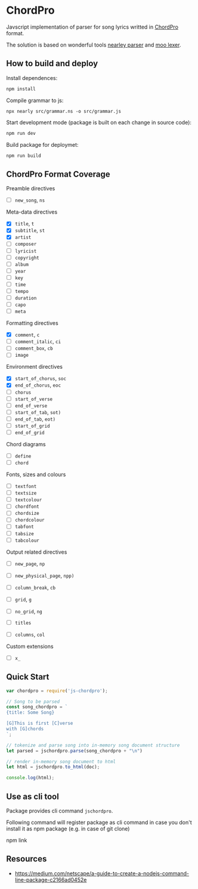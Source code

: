 # ChordPro

Javscript implementation of parser for song lyrics writted in  [ChordPro](https://www.chordpro.org/chordpro/ChordPro-File-Format-Specification.html) format.

The solution is based on wonderful tools [nearley parser](https://nearley.js.org/)
and [moo lexer](https://github.com/no-context/moo).

## How to build and deploy

Install dependences:
```bash
npm install
```
Compile grammar to js: 
```
npx nearly src/grammar.ns -o src/grammar.js
```
Start development mode (package is built on each change in source code):
```bash
npm run dev
```
Build package for deploymet:
```bash
npm run build
```

## ChordPro Format Coverage 

Preamble directives

- [ ] `new_song`, `ns`

Meta-data directives

- [x] `title`, `t`
- [x] `subtitle`, `st`
- [x] `artist`
- [ ] `composer`
- [ ] `lyricist`
- [ ] `copyright`
- [ ] `album`
- [ ] `year`
- [ ] `key`
- [ ] `time`
- [ ] `tempo`
- [ ] `duration`
- [ ] `capo`
- [ ] `meta`

Formatting directives

- [x] `comment`, `c`
- [ ] `comment_italic`, `ci`
- [ ] `comment_box`, `cb`
- [ ] `image`

Environment directives

- [x] `start_of_chorus`, `soc`
- [x] `end_of_chorus`, `eoc`
- [ ] `chorus`
- [ ] `start_of_verse`
- [ ] `end_of_verse`
- [ ] `start_of_tab`, `sot)`
- [ ] `end_of_tab`, `eot)`
- [ ] `start_of_grid`
- [ ] `end_of_grid`

Chord diagrams

- [ ] `define`
- [ ] `chord`

Fonts, sizes and colours

- [ ] `textfont`
- [ ] `textsize`
- [ ] `textcolour`
- [ ] `chordfont`
- [ ] `chordsize`
- [ ] `chordcolour`
- [ ] `tabfont`
- [ ] `tabsize`
- [ ] `tabcolour`

Output related directives

- [ ] `new_page`, `np`
- [ ] `new_physical_page`, `npp)`
- [ ] `column_break`, `cb`

- [ ] `grid`, `g`
- [ ] `no_grid`, `ng`
- [ ] `titles`
- [ ] `columns`, `col`

Custom extensions

- [ ] `x_`

## Quick Start

```javascript
var chordpro = require('js-chordpro');

// Song to be parsed
const song_chordpro = `
{title: Some Song}

[G]This is first [C]verse
with [G]chords
`;

// tokenize and parse song into in-memory song document structure
let parsed = jschordpro.parse(song_chordpro + "\n")

// render in-memory song document to html
let html = jschordpro.to_html(doc);

console.log(html);
```
## Use as cli tool

Package provides cli command `jschordpro`.

Following command will register package as cli command in case
you don't install it as npm package (e.g. in case of git clone)

npm link

## Resources

- https://medium.com/netscape/a-guide-to-create-a-nodejs-command-line-package-c2166ad0452e
